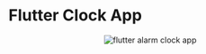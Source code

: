 # Flutter Clock App

<p align="center">
  <img src="flutter_clock_app.png" alt="flutter alarm clock app" title="Screenshot">
</p>
